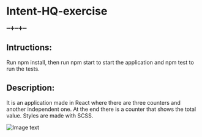 # Intent-HQ-exercise
:heavy_minus_sign::heavy_plus_sign::heavy_minus_sign::heavy_plus_sign::heavy_minus_sign:

## Intructions:

Run npm install, then run npm start to start the application and npm test to run the tests.

## Description:

It is an application made in React where there are three counters and another independent one. At the end there is a counter that shows the total value.
Styles are made with SCSS.

![Image text](https://ibb.co/ZhsFQXr)
